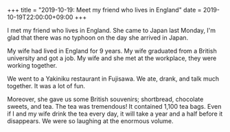 +++
title =  "2019-10-19: Meet my friend who lives in England"
date = 2019-10-19T22:00:00+09:00
+++

I met my friend who lives in England.
She came to Japan last Monday, I'm glad that
there was no typhoon on the day she arrived in Japan.

My wife had lived in England for 9 years.
My wife graduated from a British university and got a job.
My wife and she met at the workplace, they were working together.

We went to a Yakiniku restaurant in Fujisawa.
We ate, drank, and talk much together.
It was a lot of fun.

Moreover, she gave us some British souvenirs;
shortbread, chocolate sweets, and tea.
The tea was tremendous! It contained 1,100 tea bags.
Even if I and my wife drink the tea every day, 
it will take a year and a half before it disappears.
We were so laughing at the enormous volume.  
